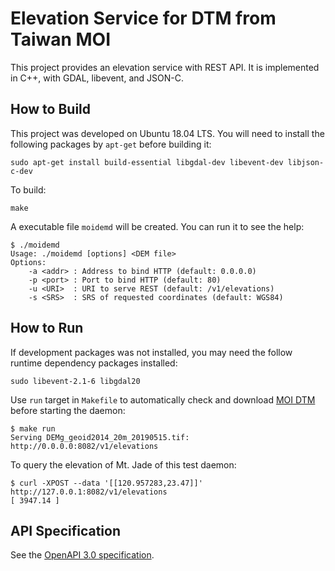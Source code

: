 # Elevation Service for DTM from Taiwan MOI

This project provides an elevation service with REST API. It is implemented in C++, with GDAL, libevent, and JSON-C.

## How to Build

This project was developed on Ubuntu 18.04 LTS. You will need to install the following packages by ```apt-get``` before building it:

```shell
sudo apt-get install build-essential libgdal-dev libevent-dev libjson-c-dev
```

To build:

```shell
make
```

A executable file ```moidemd``` will be created. You can run it to see the help:

```shell
$ ./moidemd
Usage: ./moidemd [options] <DEM file>
Options:
    -a <addr> : Address to bind HTTP (default: 0.0.0.0)
    -p <port> : Port to bind HTTP (default: 80)
    -u <URI>  : URI to serve REST (default: /v1/elevations)
    -s <SRS>  : SRS of requested coordinates (default: WGS84)
```

## How to Run

If development packages was not installed, you may need the follow runtime dependency packages installed:

```shell
sudo libevent-2.1-6 libgdal20
```

Use `run` target in `Makefile` to automatically check and download [MOI DTM](https://data.gov.tw/dataset/103884) before starting the daemon:

```shell
$ make run
Serving DEMg_geoid2014_20m_20190515.tif: http://0.0.0.0:8082/v1/elevations
```

To query the elevation of Mt. Jade of this test daemon:

```shell
$ curl -XPOST --data '[[120.957283,23.47]]' http://127.0.0.1:8082/v1/elevations
[ 3947.14 ]
```

## API Specification

See the [OpenAPI 3.0 specification](https://outdoorsafetylab.org/elevation_api.html).
